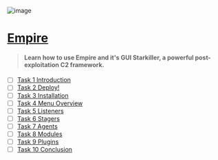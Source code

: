 ![image](https://user-images.githubusercontent.com/51442719/172147333-d5f57d13-9826-4149-b092-c411c15f32cf.png)

# [Empire](https://tryhackme.com/room/rppsempire)
> #### Learn how to use Empire and it's GUI Starkiller, a powerful post-exploitation C2 framework.
  - [ ] [Task 1  Introduction]()
  - [ ] [Task 2  Deploy!]()
  - [ ] [Task 3  Installation]()
  - [ ] [Task 4  Menu Overview]()
  - [ ] [Task 5  Listeners]()
  - [ ] [Task 6  Stagers]()
  - [ ] [Task 7  Agents]()
  - [ ] [Task 8  Modules]()
  - [ ] [Task 9  Plugins]()
  - [ ] [Task 10  Conclusion]()
